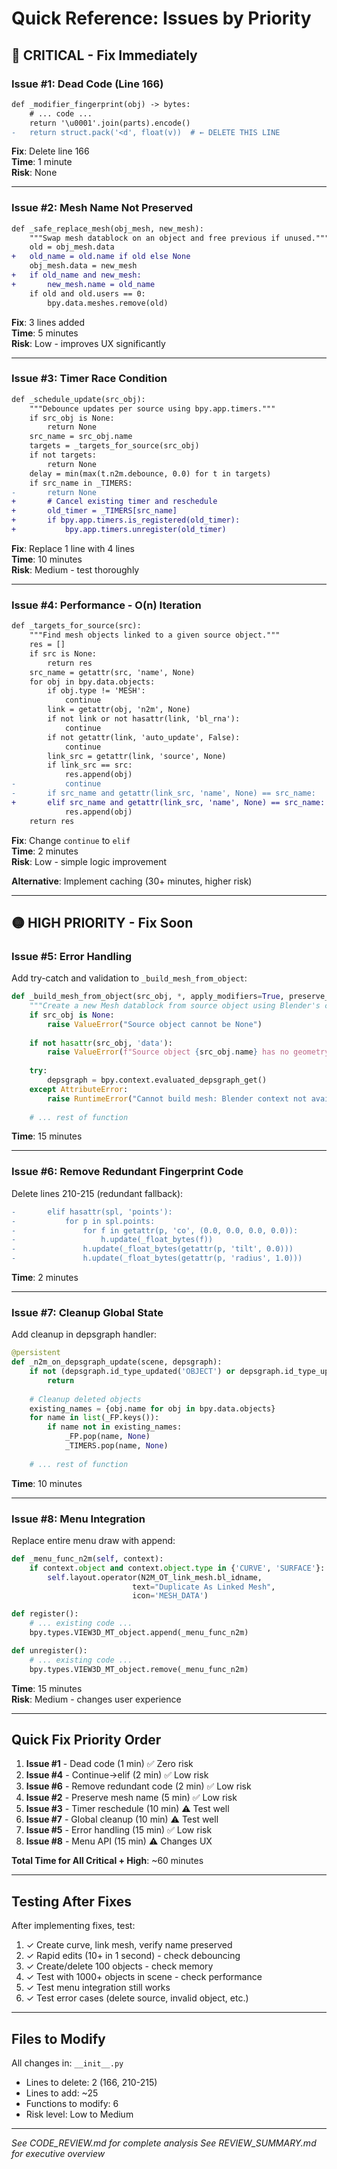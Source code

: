 # Quick Reference: Issues by Priority

## 🔴 CRITICAL - Fix Immediately

### Issue #1: Dead Code (Line 166)
```diff
def _modifier_fingerprint(obj) -> bytes:
    # ... code ...
    return '\u0001'.join(parts).encode()
-   return struct.pack('<d', float(v))  # ← DELETE THIS LINE
```
**Fix**: Delete line 166  
**Time**: 1 minute  
**Risk**: None

---

### Issue #2: Mesh Name Not Preserved
```diff
def _safe_replace_mesh(obj_mesh, new_mesh):
    """Swap mesh datablock on an object and free previous if unused."""
    old = obj_mesh.data
+   old_name = old.name if old else None
    obj_mesh.data = new_mesh
+   if old_name and new_mesh:
+       new_mesh.name = old_name
    if old and old.users == 0:
        bpy.data.meshes.remove(old)
```
**Fix**: 3 lines added  
**Time**: 5 minutes  
**Risk**: Low - improves UX significantly

---

### Issue #3: Timer Race Condition
```diff
def _schedule_update(src_obj):
    """Debounce updates per source using bpy.app.timers."""
    if src_obj is None:
        return None
    src_name = src_obj.name
    targets = _targets_for_source(src_obj)
    if not targets:
        return None
    delay = min(max(t.n2m.debounce, 0.0) for t in targets)
    if src_name in _TIMERS:
-       return None
+       # Cancel existing timer and reschedule
+       old_timer = _TIMERS[src_name]
+       if bpy.app.timers.is_registered(old_timer):
+           bpy.app.timers.unregister(old_timer)
```
**Fix**: Replace 1 line with 4 lines  
**Time**: 10 minutes  
**Risk**: Medium - test thoroughly

---

### Issue #4: Performance - O(n) Iteration
```diff
def _targets_for_source(src):
    """Find mesh objects linked to a given source object."""
    res = []
    if src is None:
        return res
    src_name = getattr(src, 'name', None)
    for obj in bpy.data.objects:
        if obj.type != 'MESH':
            continue
        link = getattr(obj, 'n2m', None)
        if not link or not hasattr(link, 'bl_rna'):
            continue
        if not getattr(link, 'auto_update', False):
            continue
        link_src = getattr(link, 'source', None)
        if link_src == src:
            res.append(obj)
-           continue
-       if src_name and getattr(link_src, 'name', None) == src_name:
+       elif src_name and getattr(link_src, 'name', None) == src_name:
            res.append(obj)
    return res
```
**Fix**: Change `continue` to `elif`  
**Time**: 2 minutes  
**Risk**: Low - simple logic improvement

**Alternative**: Implement caching (30+ minutes, higher risk)

---

## 🟡 HIGH PRIORITY - Fix Soon

### Issue #5: Error Handling
Add try-catch and validation to `_build_mesh_from_object`:
```python
def _build_mesh_from_object(src_obj, *, apply_modifiers=True, preserve_all=True):
    """Create a new Mesh datablock from source object using Blender's conversion."""
    if src_obj is None:
        raise ValueError("Source object cannot be None")
    
    if not hasattr(src_obj, 'data'):
        raise ValueError(f"Source object {src_obj.name} has no geometry data")
    
    try:
        depsgraph = bpy.context.evaluated_depsgraph_get()
    except AttributeError:
        raise RuntimeError("Cannot build mesh: Blender context not available")
    
    # ... rest of function
```
**Time**: 15 minutes

---

### Issue #6: Remove Redundant Fingerprint Code
Delete lines 210-215 (redundant fallback):
```diff
-       elif hasattr(spl, 'points'):
-           for p in spl.points:
-               for f in getattr(p, 'co', (0.0, 0.0, 0.0, 0.0)):
-                   h.update(_float_bytes(f))
-               h.update(_float_bytes(getattr(p, 'tilt', 0.0)))
-               h.update(_float_bytes(getattr(p, 'radius', 1.0)))
```
**Time**: 2 minutes

---

### Issue #7: Cleanup Global State
Add cleanup in depsgraph handler:
```python
@persistent
def _n2m_on_depsgraph_update(scene, depsgraph):
    if not (depsgraph.id_type_updated('OBJECT') or depsgraph.id_type_updated('CURVE')):
        return
    
    # Cleanup deleted objects
    existing_names = {obj.name for obj in bpy.data.objects}
    for name in list(_FP.keys()):
        if name not in existing_names:
            _FP.pop(name, None)
            _TIMERS.pop(name, None)
    
    # ... rest of function
```
**Time**: 10 minutes

---

### Issue #8: Menu Integration
Replace entire menu draw with append:
```python
def _menu_func_n2m(self, context):
    if context.object and context.object.type in {'CURVE', 'SURFACE'}:
        self.layout.operator(N2M_OT_link_mesh.bl_idname, 
                           text="Duplicate As Linked Mesh", 
                           icon='MESH_DATA')

def register():
    # ... existing code ...
    bpy.types.VIEW3D_MT_object.append(_menu_func_n2m)

def unregister():
    # ... existing code ...
    bpy.types.VIEW3D_MT_object.remove(_menu_func_n2m)
```
**Time**: 15 minutes  
**Risk**: Medium - changes user experience

---

## Quick Fix Priority Order

1. **Issue #1** - Dead code (1 min) ✅ Zero risk
2. **Issue #4** - Continue→elif (2 min) ✅ Low risk  
3. **Issue #6** - Remove redundant code (2 min) ✅ Low risk
4. **Issue #2** - Preserve mesh name (5 min) ✅ Low risk
5. **Issue #3** - Timer reschedule (10 min) ⚠️ Test well
6. **Issue #7** - Global cleanup (10 min) ⚠️ Test well
7. **Issue #5** - Error handling (15 min) ✅ Low risk
8. **Issue #8** - Menu API (15 min) ⚠️ Changes UX

**Total Time for All Critical + High**: ~60 minutes

---

## Testing After Fixes

After implementing fixes, test:

1. ✓ Create curve, link mesh, verify name preserved
2. ✓ Rapid edits (10+ in 1 second) - check debouncing
3. ✓ Create/delete 100 objects - check memory
4. ✓ Test with 1000+ objects in scene - check performance
5. ✓ Test menu integration still works
6. ✓ Test error cases (delete source, invalid object, etc.)

---

## Files to Modify

All changes in: `__init__.py`

- Lines to delete: 2 (166, 210-215)
- Lines to add: ~25
- Functions to modify: 6
- Risk level: Low to Medium

---

*See CODE_REVIEW.md for complete analysis*
*See REVIEW_SUMMARY.md for executive overview*
